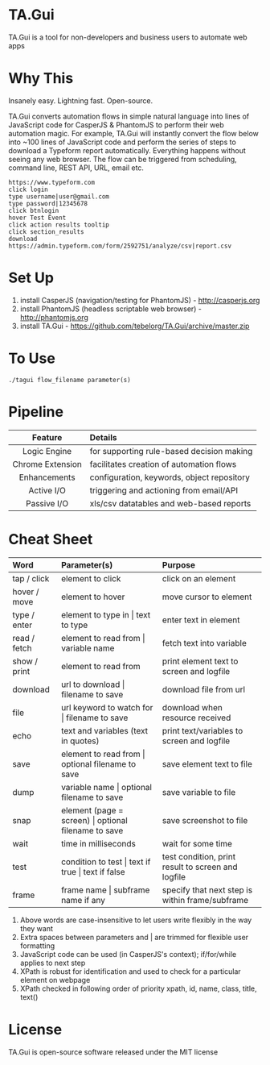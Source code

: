 # TA.Gui
TA.Gui is a tool for non-developers and business users to automate web apps

# Why This
Insanely easy. Lightning fast. Open-source.

TA.Gui converts automation flows in simple natural language into lines of JavaScript code for CasperJS & PhantomJS to perform their web automation magic. For example, TA.Gui will instantly convert the flow below into ~100 lines of JavaScript code and perform the series of steps to download a Typeform report automatically. Everything happens without seeing any web browser. The flow can be triggered from scheduling, command line, REST API, URL, email etc.

```
https://www.typeform.com
click login
type username|user@gmail.com
type password|12345678
click btnlogin
hover Test Event
click action results tooltip
click section_results
download https://admin.typeform.com/form/2592751/analyze/csv|report.csv
```

# Set Up
1. install CasperJS (navigation/testing for PhantomJS) - http://casperjs.org
2. install PhantomJS (headless scriptable web browser) - http://phantomjs.org
3. install TA.Gui - https://github.com/tebelorg/TA.Gui/archive/master.zip

# To Use
```
./tagui flow_filename parameter(s)
```

# Pipeline
Feature|Details
:-----:|:------
Logic Engine|for supporting rule-based decision making
Chrome Extension|facilitates creation of automation flows
Enhancements|configuration, keywords, object repository
Active I/O|triggering and actioning from email/API
Passive I/O|xls/csv datatables and web-based reports

# Cheat Sheet
Word|Parameter(s)|Purpose
:---|:-----------|:------
tap / click|element to click|click on an element
hover / move|element to hover|move cursor to element
type / enter|element to type in &#124; text to type|enter text in element
read / fetch|element to read from &#124; variable name|fetch text into variable
show / print|element to read from|print element text to screen and logfile
download|url to download &#124; filename to save|download file from url
file|url keyword to watch for &#124; filename to save|download when resource received
echo|text and variables (text in quotes)|print text/variables to screen and logfile
save|element to read from &#124; optional filename to save|save element text to file
dump|variable name &#124; optional filename to save|save variable to file
snap|element (page = screen) &#124; optional filename to save|save screenshot to file
wait|time in milliseconds|wait for some time
test|condition to test &#124; text if true &#124; text if false|test condition, print result to screen and logfile
frame|frame name &#124; subframe name if any|specify that next step is within frame/subframe

1. Above words are case-insensitive to let users write flexibly in the way they want
2. Extra spaces between parameters and | are trimmed for flexible user formatting
3. JavaScript code can be used (in CasperJS's context); if/for/while applies to next step
4. XPath is robust for identification and used to check for a particular element on webpage
5. XPath checked in following order of priority xpath, id, name, class, title, text()

# License
TA.Gui is open-source software released under the MIT license
